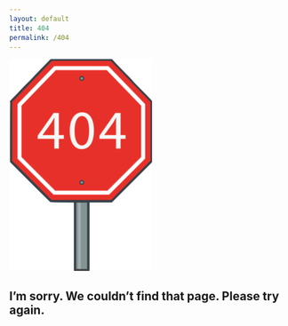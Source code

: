```yaml
---
layout: default
title: 404
permalink: /404
---
```


<div class="text-center">
  <img class="image four-0-four" src="/assets/images/404.png" alt="404 Stop Sign">
  <h2>I’m sorry. We couldn’t find that page. Please try again.</h2>
</div>

